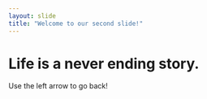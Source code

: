 ```yaml
---
layout: slide
title: "Welcome to our second slide!"
---
```

# Life is a never ending story.
Use the left arrow to go back!
